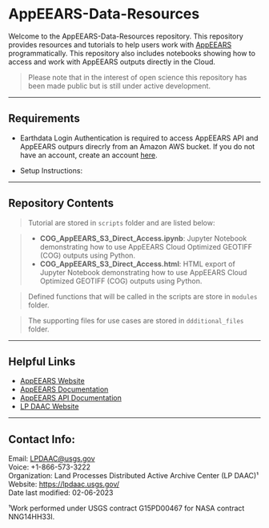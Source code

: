 # AppEEARS-Data-Resources

Welcome to the AppEEARS-Data-Resources repository. This repository provides resources and tutorials to help users work with [AppEEARS](https://appeears.earthdatacloud.nasa.gov/) programmatically. This repository also includes notebooks showing how to access and work with AppEEARS outputs directly in the Cloud. 

> Please note that in the interest of open science this repository has been made public but is still under active development. 


---

## **Requirements**  

+ Earthdata Login Authentication is required to access AppEEARS API and AppEEARS outpurs direcrly from an Amazon AWS bucket. If you do not have an account, create an account [here](https://urs.earthdata.nasa.gov/users/new).

+ Setup Instructions: 
---


## **Repository Contents**

> Tutorial are stored in `scripts` folder and are listed below:

> + **COG_AppEEARS_S3_Direct_Access.ipynb**: Jupyter Notebook demonstrating how to use AppEEARS Cloud Optimized GEOTIFF (COG) outputs using Python.
> + **COG_AppEEARS_S3_Direct_Access.html**: HTML export of Jupyter Notebook demonstrating how to use AppEEARS Cloud Optimized GEOTIFF (COG) outputs using Python.

> Defined functions that will be called in the scripts are store in `modules` folder.

> The supporting files for use cases are stored in `ddditional_files` folder.
---

## **Helpful Links**    
+ [AppEEARS Website](https://appeears.earthdatacloud.nasa.gov/)
+ [AppEEARS Documentation](https://appeears.earthdatacloud.nasa.gov/help)
+ [AppEEARS API Documentation](https://appeears.earthdatacloud.nasa.gov/api/)
+ [LP DAAC Website](https://lpdaac.usgs.gov/)


---

## Contact Info:  

Email: LPDAAC@usgs.gov  
Voice: +1-866-573-3222  
Organization: Land Processes Distributed Active Archive Center (LP DAAC)¹  
Website: <https://lpdaac.usgs.gov/>  
Date last modified: 02-06-2023  

¹Work performed under USGS contract G15PD00467 for NASA contract NNG14HH33I.  
